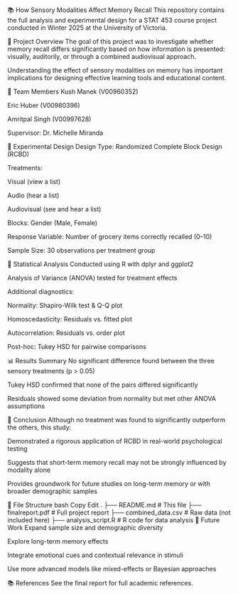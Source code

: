 📚 How Sensory Modalities Affect Memory Recall
This repository contains the full analysis and experimental design for a STAT 453 course project conducted in Winter 2025 at the University of Victoria.

📌 Project Overview
The goal of this project was to investigate whether memory recall differs significantly based on how information is presented: visually, auditorily, or through a combined audiovisual approach.

Understanding the effect of sensory modalities on memory has important implications for designing effective learning tools and educational content.

👥 Team Members
Kush Manek (V00960352)

Eric Huber (V00980396)

Amritpal Singh (V00997628)

Supervisor: Dr. Michelle Miranda

🧪 Experimental Design
Design Type: Randomized Complete Block Design (RCBD)

Treatments:

Visual (view a list)

Audio (hear a list)

Audiovisual (see and hear a list)

Blocks: Gender (Male, Female)

Response Variable: Number of grocery items correctly recalled (0–10)

Sample Size: 30 observations per treatment group

🧮 Statistical Analysis
Conducted using R with dplyr and ggplot2

Analysis of Variance (ANOVA) tested for treatment effects

Additional diagnostics:

Normality: Shapiro-Wilk test & Q-Q plot

Homoscedasticity: Residuals vs. fitted plot

Autocorrelation: Residuals vs. order plot

Post-hoc: Tukey HSD for pairwise comparisons

📊 Results Summary
No significant difference found between the three sensory treatments (p > 0.05)

Tukey HSD confirmed that none of the pairs differed significantly

Residuals showed some deviation from normality but met other ANOVA assumptions

📘 Conclusion
Although no treatment was found to significantly outperform the others, this study:

Demonstrated a rigorous application of RCBD in real-world psychological testing

Suggests that short-term memory recall may not be strongly influenced by modality alone

Provides groundwork for future studies on long-term memory or with broader demographic samples

📁 File Structure
bash
Copy
Edit
.
├── README.md               # This file
├── finalreport.pdf         # Full project report
├── combined_data.csv       # Raw data (not included here)
├── analysis_script.R       # R code for data analysis
🧠 Future Work
Expand sample size and demographic diversity

Explore long-term memory effects

Integrate emotional cues and contextual relevance in stimuli

Use more advanced models like mixed-effects or Bayesian approaches

📚 References
See the final report for full academic references.

